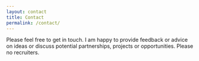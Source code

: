 ```yaml
---
layout: contact
title: Contact
permalink: /contact/
---
```

Please feel free to get in touch. I am happy to provide feedback or advice on ideas or discuss potential partnerships, projects or opportunities. Please no recruiters. 
